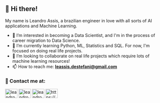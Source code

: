 <h2 align="left"> 👋 Hi there!</h2>

My name is Leandro Assis, a brazilian engineer in love with all sorts of AI applications and Machine Learning.
- 👀 I’m interested in becoming a Data Scientist, and I'm in the process of career migration to Data Science.
- 🌱 I’m currently learning Python, ML, Statistics and SQL. For now, I'm focused on doing real life projects.
- 💞️ I’m looking to collaborate on real life projects which require lots of machine learning resources!
- 📫 How to reach me: **leassis.destefani@gmail.com**

<h3 align="left"> 🔗 Contact me at: </h3>
<p align="left">
<a href="https://www.linkedin.com/in/leandrodestefani/" target="blank"><img align="center" src="https://raw.githubusercontent.com/rahuldkjain/github-profile-readme-generator/master/src/images/icons/Social/linked-in-alt.svg" alt="leandroassis" height="30" width="40" /></a>
<a href="https://instagram.com/leassis91" target="blank"><img align="center" src="https://raw.githubusercontent.com/rahuldkjain/github-profile-readme-generator/master/src/images/icons/Social/instagram.svg" alt="leandroassis" height="30" width="40" /></a>
<a href="https://www.kaggle.com/leandrodestefani" target="blank"><img align="center" src="https://cdn4.iconfinder.com/data/icons/logos-and-brands/512/189_Kaggle_logo_logos-512.png" alt="leandroassis" height="30" width="40" /></a>
<a href="https://twitter.com/leassis91" target="blank"><img align="center" src="https://help.twitter.com/content/dam/help-twitter/brand/logo.png" alt="https://youtube.com/programacaodinamica" height="30" width="40" /></a>
</p>

<!--- <p align="left"> <a href="https://twitter.com/kizzy_terra" target="blank"><img src="https://img.shields.io/twitter/follow/kizzy_terra?logo=twitter&style=for-the-badge" alt="kizzy_terra" /></a> </p>

<a href="https://instagram.com/leassis91" target="blank"><img align="center" src="https://raw.githubusercontent.com/rahuldkjain/github-profile-readme-generator/master/src/images/icons/Social/instagram.svg" alt="leandroassis" height="30" width="40" /></a>




    - [<img src="https://logosmarcas.net/wp-content/uploads/2020/11/Gmail-Logo.png" width="30" height="30"/>](mailto:leassis.destefani@gmail.com)
    [<img src="https://raw.githubusercontent.com/rahuldkjain/github-profile-readme-generator/master/src/images/icons/Social/linked-in-alt.svg" width="30" height="30"/>](https://www.linkedin.com/in/leandrodestefani/)
    [<img src="https://cdn4.iconfinder.com/data/icons/logos-and-brands/512/189_Kaggle_logo_logos-512.png" width="30" height="30"/>](https://www.kaggle.com/leandrodestefani)
    [<img src="https://help.twitter.com/content/dam/help-twitter/brand/logo.png" width="32" height="32"/>](https://twitter.com/leassis91)
--->

<!---
leassis91/leassis91 is a ✨ special ✨ repository because its `README.md` (this file) appears on your GitHub profile.
You can click the Preview link to take a look at your changes.
--->
